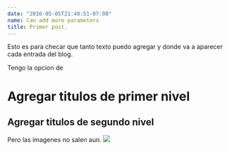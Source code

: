 ```yaml
---
date: "2016-05-05T21:48:51-07:00"
name: Can add more parameters
title: Primer post.
---
```


Esto es para checar que tanto texto puedo agregar y donde va a aparecer cada entrada del blog.

Tengo la opcion de 
# Agregar titulos de primer nivel
## Agregar titulos de segundo nivel

Pero las imagenes no salen aun. 
![](/home/entrada_files/_1070652.JPG)